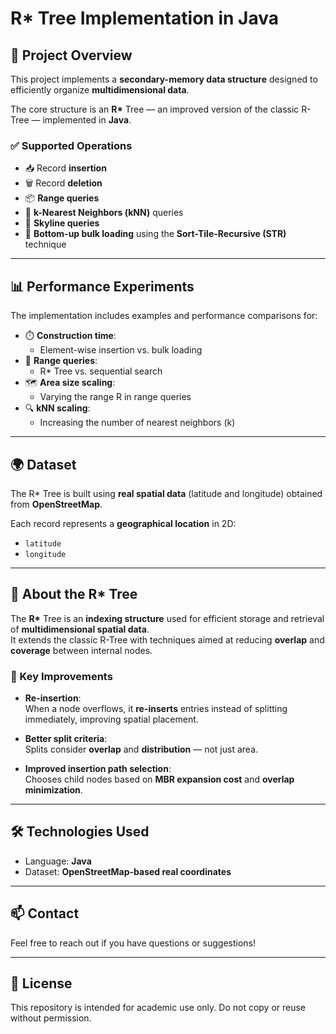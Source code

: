 # R* Tree Implementation in Java

## 📌 Project Overview

This project implements a **secondary-memory data structure** designed to efficiently organize **multidimensional data**.

The core structure is an **R\*** Tree — an improved version of the classic R-Tree — implemented in **Java**.

### ✅ Supported Operations

- 📥 Record **insertion**
- 🗑️ Record **deletion**
- 📦 **Range queries**
- 📍 **k-Nearest Neighbors (kNN)** queries
- 🌄 **Skyline queries**
- 🧱 **Bottom-up bulk loading** using the **Sort-Tile-Recursive (STR)** technique

---

## 📊 Performance Experiments

The implementation includes examples and performance comparisons for:

- ⏱️ **Construction time**:
  - Element-wise insertion vs. bulk loading
- 🧭 **Range queries**:
  - R\* Tree vs. sequential search
- 🗺️ **Area size scaling**:
  - Varying the range R in range queries
- 🔍 **kNN scaling**:
  - Increasing the number of nearest neighbors (k)

---

## 🌍 Dataset

The R\* Tree is built using **real spatial data** (latitude and longitude) obtained from **OpenStreetMap**.

Each record represents a **geographical location** in 2D:
- `latitude`
- `longitude`

---

## 🌲 About the R\* Tree

The **R\*** Tree is an **indexing structure** used for efficient storage and retrieval of **multidimensional spatial data**.  
It extends the classic R-Tree with techniques aimed at reducing **overlap** and **coverage** between internal nodes.

### 🔧 Key Improvements

- **Re-insertion**:  
  When a node overflows, it **re-inserts** entries instead of splitting immediately, improving spatial placement.

- **Better split criteria**:  
  Splits consider **overlap** and **distribution** — not just area.

- **Improved insertion path selection**:  
  Chooses child nodes based on **MBR expansion cost** and **overlap minimization**.

---

## 🛠 Technologies Used

- Language: **Java**
- Dataset: **OpenStreetMap-based real coordinates**

---

## 📫 Contact

Feel free to reach out if you have questions or suggestions!

---

## 📄 License
This repository is intended for academic use only.
Do not copy or reuse without permission.

